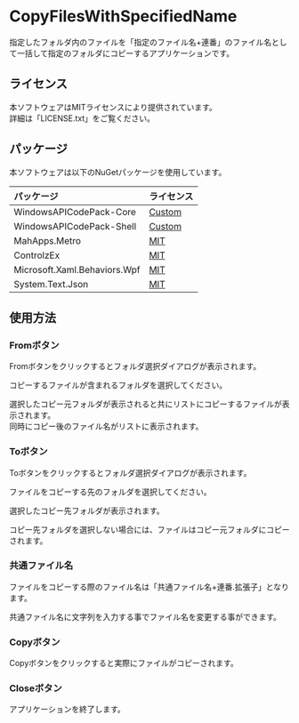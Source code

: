# CopyFilesWithSpecifiedName

指定したフォルダ内のファイルを「指定のファイル名+連番」のファイル名として一括して指定のフォルダにコピーするアプリケーションです。  

## ライセンス

本ソフトウェアはMITライセンスにより提供されています。  
詳細は「LICENSE.txt」をご覧ください。  

## パッケージ

本ソフトウェアは以下のNuGetパッケージを使用しています。  

| パッケージ | ライセンス |
|:-----------|:-----------|
| WindowsAPICodePack-Core | [Custom](https://github.com/aybe/Windows-API-Code-Pack-1.1/blob/master/LICENCE) |
| WindowsAPICodePack-Shell | [Custom](https://github.com/aybe/Windows-API-Code-Pack-1.1/blob/master/LICENCE) |
| MahApps.Metro | [MIT](https://github.com/MahApps/MahApps.Metro/blob/develop/LICENSE) |
| ControlzEx | [MIT](https://github.com/ControlzEx/ControlzEx/blob/develop/LICENSE) |
| Microsoft.Xaml.Behaviors.Wpf |[MIT](https://github.com/microsoft/XamlBehaviorsWpf/blob/master/LICENSE) |
| System.Text.Json | [MIT](https://www.nuget.org/packages/System.Text.Json/4.7.2/license) |

## 使用方法

### Fromボタン

Fromボタンをクリックするとフォルダ選択ダイアログが表示されます。

コピーするファイルが含まれるフォルダを選択してください。

選択したコピー元フォルダが表示されると共にリストにコピーするファイルが表示されます。  
同時にコピー後のファイル名がリストに表示されます。

### Toボタン

Toボタンをクリックするとフォルダ選択ダイアログが表示されます。

ファイルをコピーする先のフォルダを選択してください。

選択したコピー先フォルダが表示されます。

コピー先フォルダを選択しない場合には、ファイルはコピー元フォルダにコピーされます。

### 共通ファイル名

ファイルをコピーする際のファイル名は「共通ファイル名+連番.拡張子」となります。

共通ファイル名に文字列を入力する事でファイル名を変更する事ができます。

### Copyボタン

Copyボタンをクリックすると実際にファイルがコピーされます。

### Closeボタン

アプリケーションを終了します。